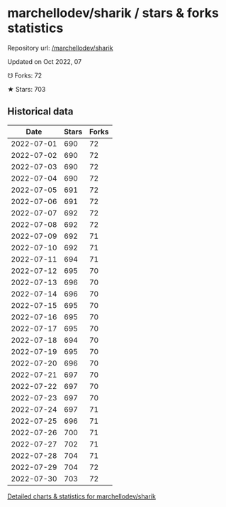 # marchellodev/sharik / stars & forks statistics

Repository url: [/marchellodev/sharik](https://github.com/marchellodev/sharik)

Updated on Oct 2022, 07

☋ Forks: 72

★ Stars: 703

## Historical data
| Date | Stars | Forks |
|------|-------|-------|
| 2022-07-01 | 690 | 72 | 
| 2022-07-02 | 690 | 72 | 
| 2022-07-03 | 690 | 72 | 
| 2022-07-04 | 690 | 72 | 
| 2022-07-05 | 691 | 72 | 
| 2022-07-06 | 691 | 72 | 
| 2022-07-07 | 692 | 72 | 
| 2022-07-08 | 692 | 72 | 
| 2022-07-09 | 692 | 71 | 
| 2022-07-10 | 692 | 71 | 
| 2022-07-11 | 694 | 71 | 
| 2022-07-12 | 695 | 70 | 
| 2022-07-13 | 696 | 70 | 
| 2022-07-14 | 696 | 70 | 
| 2022-07-15 | 695 | 70 | 
| 2022-07-16 | 695 | 70 | 
| 2022-07-17 | 695 | 70 | 
| 2022-07-18 | 694 | 70 | 
| 2022-07-19 | 695 | 70 | 
| 2022-07-20 | 696 | 70 | 
| 2022-07-21 | 697 | 70 | 
| 2022-07-22 | 697 | 70 | 
| 2022-07-23 | 697 | 70 | 
| 2022-07-24 | 697 | 71 | 
| 2022-07-25 | 696 | 71 | 
| 2022-07-26 | 700 | 71 | 
| 2022-07-27 | 702 | 71 | 
| 2022-07-28 | 704 | 71 | 
| 2022-07-29 | 704 | 72 | 
| 2022-07-30 | 703 | 72 | 


[Detailed charts & statistics for marchellodev/sharik](https://reviewgithub.com/rep/marchellodev/sharik)
